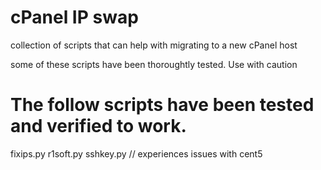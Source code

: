 # cPanel IP swap
collection of scripts that can help with migrating to a new cPanel host

  some of these scripts have been thoroughtly tested. 
  Use with caution


# The follow scripts have been tested and verified to work.
  fixips.py
  r1soft.py
  sshkey.py // experiences issues with cent5
